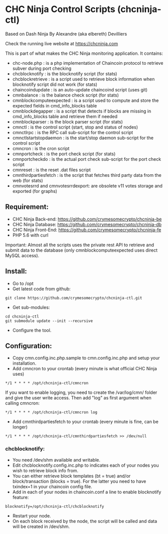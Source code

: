# CHC Ninja Control Scripts (chcninja-ctl)
Based on Dash Ninja By Alexandre (aka elbereth) Devilliers

Check the running live website at https://chcninja.com

This is part of what makes the CHC Ninja monitoring application.
It contains:
* chc-node.php : is a php implementation of Chaincoin protocol to retrieve subver during port checking
* chcblocknotify : is the blocknotify script (for stats)
* chcblockretrieve : is a script used to retrieve block information when blocknotify script did not work (for stats)
* chaincoindupdate : is an auto-update chaincoind script (uses git)
* cmnbalance : is the balance check script (for stats)
* cmnblockcomputeexpected : is a script used to compute and store the expected fields in cmd_info_blocks table
* cmnblockdegapper : is a script that detects if blocks are missing in cmd_info_blocks table and retrieve them if needed
* cmnblockparser : is the block parser script (for stats)
* cmnctl : is the control script (start, stop and status of nodes)
* cmnctlrpc : is the RPC call sub-script for the control script
* cmnctlstartstopdaemon : is the start/stop daemon sub-script for the control script
* cmncron : is the cron script
* cmnportcheck : is the port check script (for stats)
* cmnportcheckdo : is the actual port check sub-script for the port check script
* cmnreset : is the reset .dat files script
* cmnthirdpartiesfetch : is the script that fetches third party data from the web (for stats)
* cmnvotesrrd and cmnvotesrrdexport: are obsolete v11 votes storage and exported (for graphs)

## Requirement:
* CHC Ninja Back-end: https://github.com/crymesomecrypto/chcninja-be
* CHC Ninja Database: https://github.com/crymesomecrypto/chcninja-db
* CHC Ninja Front-End: https://github.com/crymesomecrypto/chcninja-fe
* PHP 5.6 with curl

Important: Almost all the scripts uses the private rest API to retrieve and submit data to the database (only cmnblockcomputeexpected uses direct MySQL access).

## Install:
* Go to /opt
* Get latest code from github:
```shell
git clone https://github.com/crymesomecrypto/chcninja-ctl.git
```
* Get sub-modules:
```shell
cd chcninja-ctl
git submodule update --init --recursive
```
* Configure the tool.

## Configuration:
* Copy cmn.config.inc.php.sample to cmn.config.inc.php and setup your installation.
* Add cmncron to your crontab (every minute is what official CHC Ninja uses)
```
*/1 * * * * /opt/chcninja-ctl/cmncron
```
If you want to enable logging, you need to create the /var/log/cmn/ folder and give the user write access.
Then add "log" as first argument when calling cmncron:
```
*/1 * * * * /opt/chcninja-ctl/cmncron log
```
* Add cmnthirdpartiesfetch to your crontab (every minute is fine, can be longer)
```
*/1 * * * * /opt/chcninja-ctl/cmnthirdpartiesfetch >> /dev/null
```

### chcblocknotify:
* You need /dev/shm available and writable.
* Edit chcblocknotify.config.inc.php to indicates each of your nodes you wish to retrieve block info from.
* You can either retrieve block templates (bt = true) and/or block/transaction (blocks = true). For the latter you need to have txindex=1 in your chaincoin config file.
* Add in each of your nodes in chaincoin.conf a line to enable blocknotify feature:
```
blocknotify=/opt/chcninja-ctl/chcblocknotify
```
* Restart your node.
* On each block received by the node, the script will be called and data will be created in /dev/shm.
